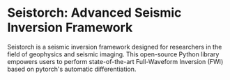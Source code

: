 # Seistorch: Advanced Seismic Inversion Framework

Seistorch is a seismic inversion framework designed for researchers in the field of geophysics and seismic imaging. This open-source Python library empowers users to perform state-of-the-art Full-Waveform Inversion (FWI) based on pytorch's automatic differentiation.